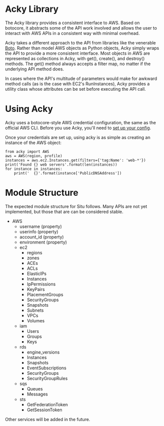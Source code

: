 # Acky Library

The Acky library provides a consistent interface to AWS. Based on botocore, it
abstracts some of the API work involved and allows the user to interact with AWS
APIs in a consistent way with minimal overhead.

Acky takes a different approach to the API from libraries like the venerable
[Boto](https://github.com/boto/boto). Rather than model AWS objects as Python
objects, Acky simply wraps the API to provide a more consistent interface. Most
objects in AWS are represented as collections in Acky, with get(), create(),
and destroy() methods. The get() method always accepts a filter map, no matter
if the underlying API method does.

In cases where the API's multitude of parameters would make for awkward method
calls (as is the case with EC2's RunInstances), Acky provides a utility class
whose attributes can be set before executing the API call.


# Using Acky

Acky uses a botocore-style AWS credential configuration, the same as the
official AWS CLI. Before you use Acky, you'll need to [set up your
config](http://docs.aws.amazon.com/cli/latest/userguide/cli-chap-getting-started.html).

Once your credentials are set up, using acky is as simple as creating an
instance of the AWS object:

    from acky import AWS
    aws = AWS(region, profile)
    instances = aws.ec2.Instances.get(filters={'tag:Name': 'web-*'})
    print('Found {} web servers'.format(len(instances))
    for instance in instances:
        print('  {}'.format(instance['PublicDNSAddress'])
    

# Module Structure

The expected module structure for Situ follows. Many APIs are not yet
implemented, but those that are can be considered stable.

* AWS
  * username (property)
  * userinfo (property)
  * account_id (property)
  * environment (property)
  * ec2
    * regions
    * zones
    * ACEs
    * ACLs
    * ElasticIPs
    * Instances
    * IpPermissions
    * KeyPairs
    * PlacementGroups
    * SecurityGroups
    * Snapshots
    * Subnets
    * VPCs
    * Volumes
  * iam
    * Users
    * Groups
    * Keys
  * rds
    * engine_versions
    * Instances
    * Snapshots
    * EventSubscriptions
    * SecurityGroups
    * SecurityGroupRules
  * sqs
    * Queues
    * Messages
  * sts
    * GetFederationToken
    * GetSessionToken

Other services will be added in the future.
